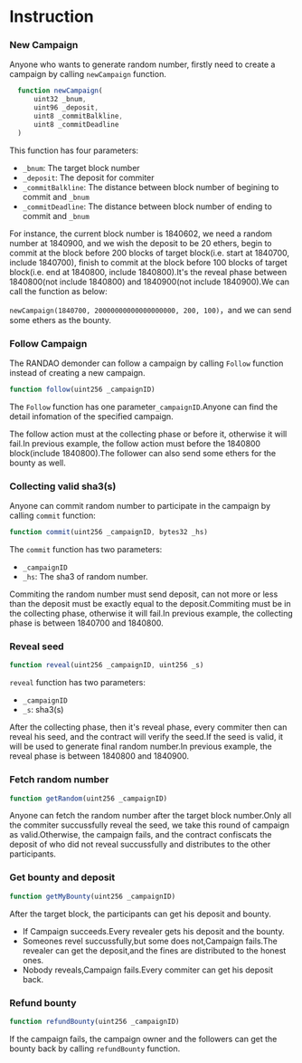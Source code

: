 # Instruction

### New Campaign

Anyone who wants to generate random number, firstly need to create a campaign by calling `newCampaign` function.

```javascript
  function newCampaign(
      uint32 _bnum,
      uint96 _deposit,
      uint8 _commitBalkline,
      uint8 _commitDeadline
  )
```

This function has four parameters:
* `_bnum`: The target block number
* `_deposit`: The deposit for commiter
* `_commitBalkline`: The distance between block number of begining to commit and `_bnum`
* `_commitDeadline`: The distance between block number of ending to commit and `_bnum`

For instance, the current block number is 1840602, we need a random number at 1840900, and we wish the deposit to be 20 ethers, begin to commit at the block before 200 blocks of target block(i.e. start at 1840700, include 1840700), finish to commit at the block before 100 blocks of target block(i.e. end at 1840800, include 1840800).It's the reveal phase between 1840800(not include 1840800) and 1840900(not include 1840900).We can call the function as below:

`newCampaign(1840700, 20000000000000000000, 200, 100)`，and we can send some ethers as the bounty.

### Follow Campaign

The RANDAO demonder can follow a campaign by calling `Follow` function instead of creating a new campaign.

```javascript
function follow(uint256 _campaignID)
```

The `Follow` function has one parameter`_campaignID`.Anyone can find the detail infomation of the specified campaign.

The follow action must at the collecting phase or before it, otherwise it will fail.In previous example, the follow action must before the 1840800 block(include 1840800).The follower can also send some ethers for the bounty as well.

### Collecting valid sha3(s)

Anyone can commit random number to participate in the campaign by calling `commit` function:

```javascript
function commit(uint256 _campaignID, bytes32 _hs)
```

The `commit` function has two parameters:
* `_campaignID`
* `_hs`: The sha3 of random number.

Commiting the random number must send deposit, can not more or less than the deposit must be exactly equal to the deposit.Commiting must be in the collecting phase, otherwise it will fail.In previous example, the collecting phase is between 1840700 and 1840800.

### Reveal seed

```javascript
function reveal(uint256 _campaignID, uint256 _s)
```

`reveal` function has two parameters:

* `_campaignID`
* `_s`: sha3(s)

After the collecting phase, then it's reveal phase, every commiter then can reveal his seed, and the contract will verify the seed.If the seed is valid, it will be used to generate final random number.In previous example, the reveal phase is between 1840800 and 1840900.

### Fetch random number

```javascript
function getRandom(uint256 _campaignID)
```

Anyone can fetch the random number after the target block number.Only all the commiter succussfully reveal the seed, we take this round of campaign as valid.Otherwise, the campaign fails, and the contract confiscats the deposit of who did not reveal succussfully and distributes to the other participants.

### Get bounty and deposit

```javascript
function getMyBounty(uint256 _campaignID)
```

After the target block, the participants can get his deposit and bounty.

* If Campaign succeeds.Every revealer gets his deposit and the bounty.
* Someones revel succussfully,but some does not,Campaign fails.The revealer can get the deposit,and the fines are distributed to the honest ones.
* Nobody reveals,Campaign fails.Every commiter can get his deposit back.

### Refund bounty

```javascript
function refundBounty(uint256 _campaignID)
```

If the campaign fails, the campaign owner and the followers can get the bounty back by calling `refundBounty` function.
